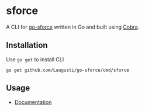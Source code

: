 # sforce
A CLI for [go-sforce](https://github.com/Laugusti/go-sforce) written in Go and built using [Cobra](https://github.com/spf13/cobra).

## Installation
Use `go get` to install CLI
```
go get github.com/Laugusti/go-sforce/cmd/sforce
```
## Usage
* [Documentation](Documentation/sforce.md)
